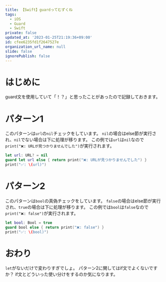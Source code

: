 ```yaml
---
title: 【Swift】guardってむずくね
tags:
  - iOS
  - Guard
  - Swift
private: false
updated_at: '2023-01-25T21:19:36+09:00'
id: cfee6235fd1f2647527e
organization_url_name: null
slide: false
ignorePublish: false
---
```

# はじめに
guard文を使用していて「！？」と思ったことがあったので記録しておきます。

# パターン1
このパターンは`url`の`nil`チェックをしています。
`nil`の場合はelse節が実行され、`nil`でない場合は下に処理が移ります。
この例では`url`は`nil`なので`print("❌: URLが見つかりませんでした")`が実行されます。
```swift
let url: URL? = nil
guard let url else { return print("❌: URLが見つかりませんでした") }
print("✅: \(url)")
```

# パターン2
このパターンは`bool`の真偽チェックをしています。
`false`の場合はelse節が実行され、`true`の場合は下に処理が移ります。
この例では`bool`は`false`なので`print("❌: false")`が実行されます。
```swift
let bool: Bool = true
guard bool else { return print("❌: false") }
print("✅: \(bool)")
```

# おわり
`let`がないだけで変わりすぎでしょ。
パターン2に関してはif文でよくないですか？
if文とどういった使い分けをするのか気になります。
